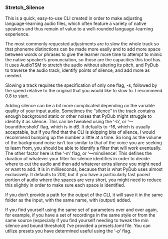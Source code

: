 ### Stretch_Silence

This is a quick, easy-to-use CLI created in order to make adjusting language-learning audio files, which often feature a variety of native speakers and thus remain of value to a well-rounded language-learning experience.

The most commonly requested adjustments are to slow the whole track so that phoneme distinctions can be made more easily and to add more space between words or phrases to give the learner more time to attempt to mimic the native speaker’s pronunciation, so those are the capacities this tool has.  It uses AudioTSM to stretch the audio without altering its pitch, and PyDub to traverse the audio track, identify points of silence, and add more as needed.

Slowing a track requires the specification of only one flag, -s, followed by the speed relative to the original that you would like to slow to. I recommend 0.8 to start.

Adding silence can be a bit more complicated depending on the variable quality of your input audio.  Sometimes the “silence” in the track contains enough background static or other noises that PyDub might struggle to identify it as silence.  This can be tweaked using the ‘-b’, or ‘—boundthreshold’ flag, which is in dB. It defaults to -16, which is usually acceptable, but if you find that the CLI is skipping bits of silence, I would recommend bumping up the number a little at a time. So long as the volume of the background noise isn’t too similar to that of the voice you are seeking to learn from, you should be able to identify a filter that will work eventually.  The other factor here is the ‘-m’ flag, or ‘—minsilence’. This defines the duration of whatever your filter for silence identifies in order to decide where to cut the audio and then add whatever extra silence you might need or want to add. It is in milliseconds, because that is what PyDub uses almost exclusively. It defaults to 200, but if you have a particularly fast paced portion of audio where the spaces are very short, you might need to reduce this slightly in order to make sure each space is identified.

If you don’t provide a path for the output of the CLI, it will save it in the same folder as the input, with the same name, with (output) added.

If you find yourself using the same set of parameters over and over again, for example, if you have a set of recordings in the same style or from the same source (especially if you find yourself needing to tweak the min silence and bound threshold) I’ve provided a presets.toml file. You can utilize presets you have determined useful using the ‘-p’ flag.
